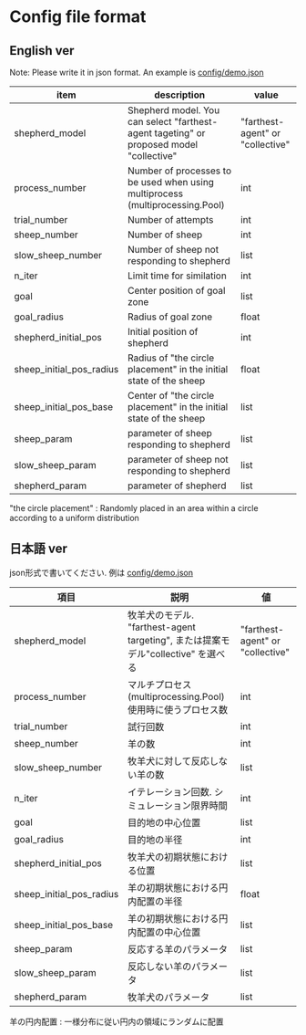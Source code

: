 
# Config file format

## English ver

Note: Please write it in json format. An example is [config/demo.json](../config/demo.json)

item  |  description | value
---- | ---- | ----
shepherd_model   | Shepherd model. You can select "farthest-agent tageting" or proposed model "collective"| "farthest-agent" or "collective"
process_number  |  Number of processes to be used when using multiprocess (multiprocessing.Pool) | int
trial_number   | Number of attempts| int
sheep_number   | Number of sheep | int
slow_sheep_number  | Number of sheep not responding to shepherd | list 
n_iter | Limit time for similation | int
goal | Center position of goal zone | list 
goal_radius | Radius of goal zone | float 
shepherd_initial_pos | Initial position of shepherd | int
sheep_initial_pos_radius | Radius of "the circle placement" in the initial state of the sheep　  | float 
sheep_initial_pos_base | Center of "the circle placement" in the initial state of the sheep| list
sheep_param | parameter of sheep responding to shepherd | list 
slow_sheep_param | parameter of sheep not responding to shepherd | list
shepherd_param | parameter of shepherd | list

"the circle placement" : Randomly placed in an area within a circle according to a uniform distribution
## 日本語 ver
json形式で書いてください. 例は [config/demo.json](../config/demo.json)

項目  |  説明 | 値
---- | ---- | ----
shepherd_model   | 牧羊犬のモデル. "farthest-agent targeting", または提案モデル"collective" を選べる  | "farthest-agent" or "collective"
process_number  | マルチプロセス(multiprocessing.Pool)使用時に使うプロセス数 | int
trial_number   | 試行回数 | int
sheep_number   | 羊の数 | int
slow_sheep_number  | 牧羊犬に対して反応しない羊の数 | list 
n_iter | イテレーション回数. シミュレーション限界時間 | int
goal | 目的地の中心位置 | list 
goal_radius | 目的地の半径 | int
shepherd_initial_pos | 牧羊犬の初期状態における位置 | list 
sheep_initial_pos_radius | 羊の初期状態における円内配置の半径 | float 
sheep_initial_pos_base | 羊の初期状態における円内配置の中心位置 | list
sheep_param | 反応する羊のパラメータ | list 
slow_sheep_param |  反応しない羊のパラメータ | list
shepherd_param | 牧羊犬のパラメータ | list

羊の円内配置 : 一様分布に従い円内の領域にランダムに配置